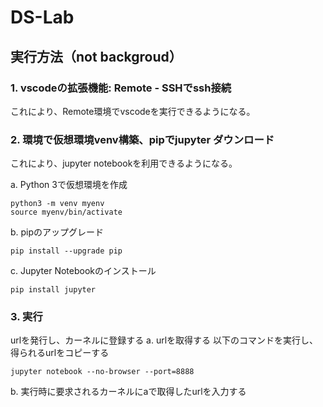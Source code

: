 # DS-Lab

## 実行方法（not backgroud）

### 1. vscodeの拡張機能: Remote - SSHでssh接続
これにより、Remote環境でvscodeを実行できるようになる。
### 2. 環境で仮想環境venv構築、pipでjupyter ダウンロード
これにより、jupyter notebookを利用できるようになる。

a. Python 3で仮想環境を作成
```
python3 -m venv myenv
source myenv/bin/activate
```
b. pipのアップグレード
```
pip install --upgrade pip
```
c. Jupyter Notebookのインストール
```
pip install jupyter
```
### 3. 実行
urlを発行し、カーネルに登録する
a. urlを取得する
以下のコマンドを実行し、得られるurlをコピーする
```
jupyter notebook --no-browser --port=8888
```
b. 実行時に要求されるカーネルにaで取得したurlを入力する